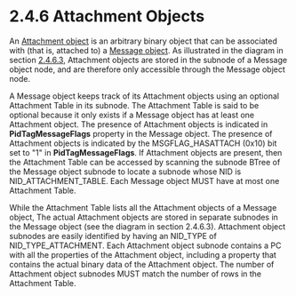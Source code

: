 <html dir="LTR" xmlns:mshelp="http://msdn.microsoft.com/mshelp" xmlns:ddue="http://ddue.schemas.microsoft.com/authoring/2003/5" xmlns:xlink="http://www.w3.org/1999/xlink" xmlns:tool="http://www.microsoft.com/tooltip">
    <head>
        <meta http-equiv="Content-Type" content="text/html; CHARSET=utf-8"></meta>
        <meta name="save" content="history"></meta>
        <title>2.4.6 Attachment Objects</title>
        <xml>
            <mshelp:toctitle title="2.4.6 Attachment Objects"></mshelp:toctitle>
            <mshelp:rltitle title="[MS-PST]: Attachment Objects"></mshelp:rltitle>
            <mshelp:keyword index="A" term="46eb4828-c6a5-420d-a137-9ee36df317c1"></mshelp:keyword>
            <mshelp:attr name="DCSext.ContentType" value="open specification"></mshelp:attr>
            <mshelp:attr name="AssetID" value="46eb4828-c6a5-420d-a137-9ee36df317c1"></mshelp:attr>
            <mshelp:attr name="TopicType" value="kbRef"></mshelp:attr>
            <mshelp:attr name="DCSext.Title" value="[MS-PST]: Attachment Objects" />
        </xml>
    </head>
    <body>
        <div id="header">
            <h1 class="heading">2.4.6 Attachment Objects</h1>
        </div>
        <div id="mainSection">
            <div id="mainBody">
                <div id="allHistory" class="saveHistory"></div>
                <div id="sectionSection0" class="section" name="collapseableSection">
                    

<p>An <a href="08220cc9-69b1-4072-a2e7-2a0ff201d505.md#gt_6ab4cacc-0e1a-4843-b9e5-4f1fee5a695a">Attachment
object</a> is an arbitrary binary object that can be associated with (that is,
attached to) a <a href="08220cc9-69b1-4072-a2e7-2a0ff201d505.md#gt_b6c15d0c-d992-421d-ba96-99d3b63894cf">Message
object</a>. As illustrated in the diagram in section <a href="f3fcc68c-53ee-4c2a-82d7-113e44f1fb3f.md">2.4.6.3</a>, Attachment
objects are stored in the subnode of a Message object node, and are therefore
only accessible through the Message object node.</p>

<p>A Message object keeps track of its Attachment objects using
an optional Attachment Table in its subnode. The Attachment Table is said to be
optional because it only exists if a Message object has at least one Attachment
object. The presence of Attachment objects is indicated in <b>PidTagMessageFlags</b>
property in the Message object. The presence of Attachment objects is indicated
by the MSGFLAG_HASATTACH (0x10) bit set to &quot;1&quot; in <b>PidTagMessageFlags</b>.
If Attachment objects are present, then the Attachment Table can be accessed by
scanning the subnode BTree of the Message object subnode to locate a subnode
whose NID is NID_ATTACHMENT_TABLE. Each Message object MUST have at most one
Attachment Table. </p>

<p>While the Attachment Table lists all the Attachment objects
of a Message object, The actual Attachment objects are stored in separate
subnodes in the Message object (see the diagram in section 2.4.6.3). Attachment
object subnodes are easily identified by having an NID_TYPE of
NID_TYPE_ATTACHMENT. Each Attachment object subnode contains a PC with all the
properties of the Attachment object, including a property that contains the
actual binary data of the Attachment object. The number of Attachment object subnodes
MUST match the number of rows in the Attachment Table.</p>
                </div>
            </div>
        </div>
    </body>
</html>